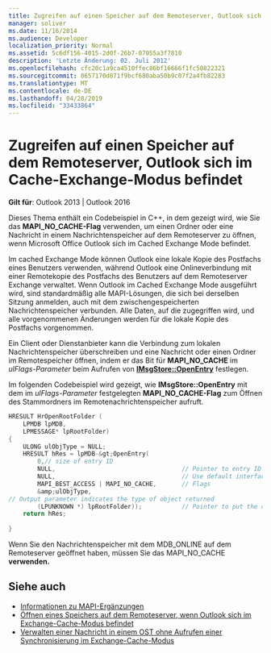 ```yaml
---
title: Zugreifen auf einen Speicher auf dem Remoteserver, Outlook sich im Cache-Exchange-Modus befindet
manager: soliver
ms.date: 11/16/2014
ms.audience: Developer
localization_priority: Normal
ms.assetid: 5c6df156-4015-2d0f-26b7-07055a3f7810
description: 'Letzte Änderung: 02. Juli 2012'
ms.openlocfilehash: cfc20c1a9ca4510ffec86bf16666f1fc50822321
ms.sourcegitcommit: 8657170d071f9bcf680aba50b9c07f2a4fb82283
ms.translationtype: MT
ms.contentlocale: de-DE
ms.lasthandoff: 04/28/2019
ms.locfileid: "33433864"
---
```

# <a name="access-a-store-on-the-remote-server-when-outlook-is-in-cached-exchange-mode"></a>Zugreifen auf einen Speicher auf dem Remoteserver, Outlook sich im Cache-Exchange-Modus befindet
 
**Gilt für**: Outlook 2013 | Outlook 2016 
  
Dieses Thema enthält ein Codebeispiel in C++, in dem gezeigt wird, wie Sie das **MAPI_NO_CACHE-Flag** verwenden, um einen Ordner oder eine Nachricht in einem Nachrichtenspeicher auf dem Remoteserver zu öffnen, wenn Microsoft Office Outlook sich im Cached Exchange Mode befindet. 
  
Im cached Exchange Mode können Outlook eine lokale Kopie des Postfachs eines Benutzers verwenden, während Outlook eine Onlineverbindung mit einer Remotekopie des Postfachs des Benutzers auf dem Remoteserver Exchange verwaltet. Wenn Outlook im Cached Exchange Mode ausgeführt wird, sind standardmäßig alle MAPI-Lösungen, die sich bei derselben Sitzung anmelden, auch mit dem zwischengespeicherten Nachrichtenspeicher verbunden. Alle Daten, auf die zugegriffen wird, und alle vorgenommenen Änderungen werden für die lokale Kopie des Postfachs vorgenommen.
  
Ein Client oder Dienstanbieter kann die Verbindung zum lokalen Nachrichtenspeicher überschreiben und eine Nachricht oder einen Ordner im Remotespeicher öffnen, indem er das Bit für **MAPI_NO_CACHE** im  *ulFlags-Parameter*  beim Aufrufen von **[IMsgStore::OpenEntry](imsgstore-openentry.md)** festlegen. 
  
Im folgenden Codebeispiel wird gezeigt, wie **IMsgStore::OpenEntry** mit dem im *ulFlags-Parameter* festgelegten **MAPI_NO_CACHE-Flag** zum Öffnen des Stammordners im Remotenachrichtenspeicher aufruft. 
  
```cpp
HRESULT HrOpenRootFolder ( 
    LPMDB lpMDB, 
    LPMESSAGE* lpRootFolder) 
{ 
    ULONG ulObjType = NULL; 
    HRESULT hRes = lpMDB-&gt;OpenEntry( 
        0,// size of entry ID       
        NULL,                                   // Pointer to entry ID 
        NULL,                                   // Use default interface (IMAPIFolder) 
        MAPI_BEST_ACCESS | MAPI_NO_CACHE,       // Flags 
        &amp;ulObjType,
// Output parameter indicates the type of object returned 
        (LPUNKNOWN *) lpRootFolder));           // Pointer to put the opened folder in 
    return hRes; 
 
}
```

Wenn Sie den Nachrichtenspeicher  mit dem MDB_ONLINE auf dem Remoteserver geöffnet haben, müssen Sie das MAPI_NO_CACHE **verwenden.** 
  
## <a name="see-also"></a>Siehe auch

- [Informationen zu MAPI-Ergänzungen](about-mapi-additions.md) 
- [Öffnen eines Speichers auf dem Remoteserver, wenn Outlook sich im Exchange-Cache-Modus befindet](how-to-open-store-on-remote-server-in-cached-exchange-mode.md)
- [Verwalten einer Nachricht in einem OST ohne Aufrufen einer Synchronisierung im Exchange-Cache-Modus](how-to-manage-a-message-in-an-ost-without-invoking-a-synchronization.md)

